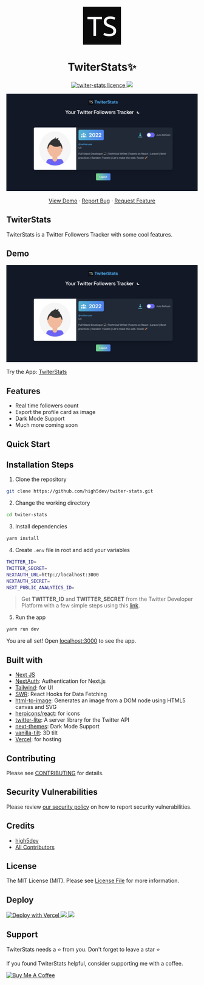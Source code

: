 <p align="center"><a href="https://twiter-stats.vercel.app" target="_blank"><img src="public/ts-logo.png" width="100"></a></p>

<h1 align="center">TwiterStats✨️</h1>

<p align="center">
<a href="https://github.com/high5dev/twiter-stats/blob/master/LICENSE" target="blank">
<img src="https://img.shields.io/github/license/high5dev/twiter-stats?style=flat-square" alt="twiter-stats licence" />
</a>
<a href="https://twitter.com/intent/tweet?text=Checkout%20twiter-stats.vercel.app%20by%20@high5dev.%20TwiterStats%20is%20a%20Twitter%20Followers%20Tracker%20build%20with%20Next.js,%20TailwindCSS,%20NextAuth,%20SWR%20%F0%9F%94%A5"><img src="https://img.shields.io/twitter/url?label=Share%20on%20Twitter&style=social&url=https%3A%2F%2Fgithub.com%2FNIlanth%2Ftwiter-stats"></a>
</p>

<p align="center"><img src="public/cover-image.png" alt="twiterstats" width="550" /></p>

<p align="center">
    <a href="https://twiter-stats.vercel.app" target="_blank">View Demo</a>
    ·
    <a href="https://github.com/high5dev/twiter-stats/issues/new/choose">Report Bug</a>
    ·
    <a href="https://github.com/high5dev/twiter-stats/issues/new/choose">Request Feature</a>
</p>


## TwiterStats

TwiterStats is a Twitter Followers Tracker with some cool features.

## Demo

<a href="https://twiter-stats.vercel.app" target="blank">
<img src="public/cover-image.png" />
</a>

Try the App: [TwiterStats](https://twiter-stats.vercel.app)

## Features

- Real time followers count
- Export the profile card as image
- Dark Mode Support
- Much more coming soon

## Quick Start

## Installation Steps

1. Clone the repository

```bash
git clone https://github.com/high5dev/twiter-stats.git
```

2. Change the working directory

```bash
cd twiter-stats
```

3. Install dependencies

```bash
yarn install
```

4. Create `.env` file in root and add your variables

```bash
TWITTER_ID=
TWITTER_SECRET=
NEXTAUTH_URL=http://localhost:3000
NEXTAUTH_SECRET=
NEXT_PUBLIC_ANALYTICS_ID=
```
> Get **TWITTER_ID** and **TWITTER_SECRET** from the Twitter Developer Platform with a few simple steps using this [link](https://developer.twitter.com/en/docs/twitter-api/getting-started/getting-access-to-the-twitter-api).

5. Run the app

```bash
yarn run dev
```

You are all set! Open [localhost:3000](http://localhost:3000/) to see the app.

## Built with

- [Next JS](https://nextjs.org/)
- [NextAuth](https://next-auth.js.org): Authentication for Next.js
- [Tailwind](https://tailwindcss.com/): for UI
- [SWR](https://swr.vercel.app/): React Hooks for Data Fetching
- [html-to-image](https://github.com/bubkoo/html-to-image): Generates an image from a DOM node using HTML5 canvas and SVG
- [heroicons/react](https://heroicons.com/): for icons
- [twitter-lite](https://github.com/draftbit/twitter-lite): A server library for the Twitter API
- [next-themes](https://github.com/pacocoursey/next-themes): Dark Mode Support
- [vanilla-tilt](https://micku7zu.github.io/vanilla-tilt.js/): 3D tilt
- [Vercel](http://vercel.com/): for hosting

## Contributing

Please see [CONTRIBUTING](.github/CONTRIBUTING.md) for details.

## Security Vulnerabilities

Please review [our security policy](../../security/policy) on how to report security vulnerabilities.

## Credits

-   [high5dev](https://github.com/nilanth)
-   [All Contributors](../../contributors)

## License

The MIT License (MIT). Please see [License File](LICENSE.md) for more information.

## Deploy

<a href="https://vercel.com/new/clone?repository-url=https%3A%2F%2Fgithub.com%2FNilanth%2Ftwiter-stats"><img src="https://vercel.com/button" alt="Deploy with Vercel" height="37.5px" />
</a>
<a href="https://app.netlify.com/start/deploy?repository=https://github.com/high5dev/twiter-stats">
<img src="https://www.netlify.com/img/deploy/button.svg" height="37.5px" />
</a>
<a href="https://cloud.digitalocean.com/apps/new?repo=https://github.com/high5dev/twiter-stats">
<img src="https://camo.githubusercontent.com/df21703b4229f8d44f76c2d56073657a4ab450ca4566ba5d24d05bf528c298f8/68747470733a2f2f7777772e6465706c6f79746f646f2e636f6d2f646f2d62746e2d626c75652e737667" height="37.5px" />
</a>

## Support

TwiterStats needs a ⭐️ from you. Don't forget to leave a star ⭐️

If you found TwiterStats helpful, consider supporting me with a coffee.

<a href="https://www.buymeacoffee.com/nilanth" target="_blank"><img src="https://cdn.buymeacoffee.com/buttons/v2/default-red.png" alt="Buy Me A Coffee"  height=40 ></a>

